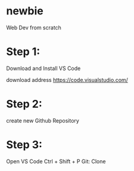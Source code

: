# newbie

Web Dev from scratch

# Step 1:

Download and Install VS Code

download address https://code.visualstudio.com/

# Step 2:

create new Github Repository

# Step 3:

Open VS Code
Ctrl + Shift + P
Git: Clone
